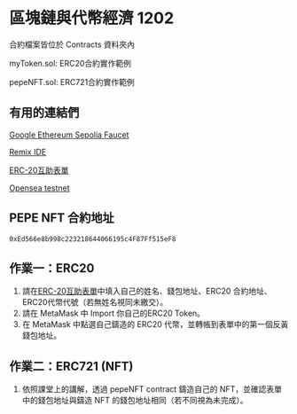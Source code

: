 # 區塊鏈與代幣經濟 1202
合約檔案皆位於 Contracts 資料夾內

myToken.sol: ERC20合約實作範例 

pepeNFT.sol: ERC721合約實作範例

## 有用的連結們
[Google Ethereum Sepolia Faucet](https://cloud.google.com/application/web3/faucet/ethereum/sepolia)

[Remix IDE](https://remix.ethereum.org)

[ERC-20互助表單](https://docs.google.com/spreadsheets/d/1K7PoRlpTpVRTdpQSCg-d-FIy0wQEJWkDwmiclebY-e0/edit?usp=sharing)

[Opensea testnet](https://testnets.opensea.io)

## PEPE NFT 合約地址

```
0xEd566e8b998c223218644066195c4F87Ff515eF8
```

## 作業一：ERC20
1. 請在[ERC-20互助表單](https://docs.google.com/spreadsheets/d/1K7PoRlpTpVRTdpQSCg-d-FIy0wQEJWkDwmiclebY-e0/edit?usp=sharing)中填入自己的姓名、錢包地址、ERC20 合約地址、ERC20代幣代號（若無姓名視同未繳交）。
2. 請在 MetaMask 中 Import 你自己的ERC20 Token。
3. 在 MetaMask 中點選自己鑄造的 ERC20 代幣，並轉帳到表單中的第一個反黃錢包地址。

## 作業二：ERC721 (NFT)
1. 依照課堂上的講解，透過 pepeNFT contract 鑄造自己的 NFT，並確認表單中的錢包地址與鑄造 NFT 的錢包地址相同（若不同視為未完成）。
